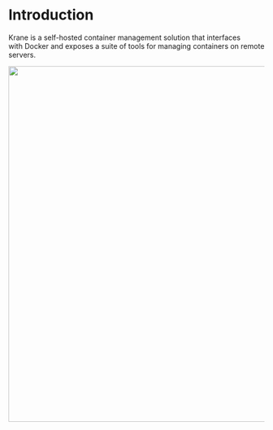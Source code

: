 # Introduction

Krane is a self-hosted container management solution that interfaces
<br/>
with Docker and exposes a suite of tools for managing containers on remote servers.

<a href="https://github.com/biensupernice/krane">
    <img align="center" src="https://user-images.githubusercontent.com/21694364/89133914-371a5900-d4ee-11ea-9e7d-3ff5282c30f5.png" width="700"/>
 </a>
